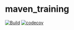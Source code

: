 # maven_training
[![Build](https://github.com/Ng-B/maven_training/actions/workflows/build.yml/badge.svg?branch=main)](https://github.com/Ng-B/maven_training/actions/workflows/build.yml)
[![codecov](https://codecov.io/gh/Ng-B/maven_training/branch/main/graph/badge.svg?token=20TJ79SV63)](https://codecov.io/gh/Ng-B/maven_training)
